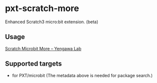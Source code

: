 # pxt-scratch-more

Enhanced Scratch3 micro:bit extension. (beta)
 
## Usage

[Scratch Microbit More – Yengawa Lab](https://lab.yengawa.com/project/scratch-microbit-more/)


## Supported targets

* for PXT/microbit
(The metadata above is needed for package search.)

